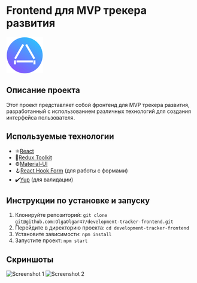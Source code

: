 # Frontend для MVP трекера развития

![Project Logo](./src/images/LogoDevTracker.svg)

## Описание проекта

Этот проект представляет собой фронтенд для MVP трекера развития, разработанный с использованием различных технологий для создания интерфейса пользователя.

## Используемые технологии

- ⚛️[React](https://ru.reactjs.org/)
- 🔧[Redux Toolkit](https://redux-toolkit.js.org/)
- ⚙️[Material-UI](https://material-ui.com/)
- 🪝[React Hook Form](https://react-hook-form.com/) (для работы с формами)
- ✔️[Yup](https://github.com/jquense/yup) (для валидации)

## Инструкции по установке и запуску

1. Клонируйте репозиторий: `git clone git@github.com:OlgaOlgar47/development-tracker-frontend.git`
2. Перейдите в директорию проекта: `cd development-tracker-frontend`
3. Установите зависимости: `npm install`
4. Запустите проект: `npm start`

## Скриншоты

![Screenshot 1](url/to/your/screenshot1.png)
![Screenshot 2](url/to/your/screenshot2.png)

